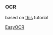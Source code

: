 ### OCR

based on [this](https://www.pyimagesearch.com/2018/09/17/opencv-ocr-and-text-recognition-with-tesseract/) tutorial

[EasyOCR](https://github.com/JaidedAI/EasyOCR)
